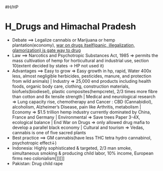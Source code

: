 #H/HP 
# H_Drugs and Himachal Pradesh
* Debate ==> Legalize cannabis or Marijuana or hemp plantation(economy), [war on drugs itself(panic, illegalization, glamorization) is gate way to drug](https://youtu.be/BzSzcm7JPoI)
* Law ==> Narcotics and Psychotropic Substances Act, 1985 => permits the mass cultivation of hemp for horticultural and industrial use, section 10(extent decided by states -> HP not used it)
* Advantages ==> Easy to grow => Easy growth in hp, rapid, Water 400x less, almost negligible herbicides, pesticides, manure, and protection from wild animals) | Industry => 25,000 end products including health foods, organic body care, clothing, construction materials, biofuels(biodiesel), plastic composites(hempcrete), 2/3 times more fibre than cotton and 8x tensile strength | Medical and neurological research => Lung capacity rise, chemotherapy and Cancer : CBD (Cannabidiol), alcoholism, Alzheimer’s Disease, pain like Arthritis, metabolism | Economy => $1.5 trillion hemp industry currently dominated by China, France and Germany | Environmental => Save trees Paper 3-4X, ecological balance | End War on Drugs => only allowed drug mafia to develop a parallel black economy | Cultural and tourism => Vedas, cannabis is one of five sacred plants
* Best practice ==> GM cannabis(have less THC tetra hydro cannabinol, psychotropic effect↓)
* Indonesia: Highly sophisticated & targeted, 2/3 man smoke, simultaneous smoking & producing child labor, 10% income, European firms neo colonialism[]][]]
* Pakistan: Drug child rape